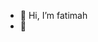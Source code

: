 - 👋 Hi, I’m fatimah
- 💞️ 

<!---
Fatmnaif/Fatmnaif is a ✨ special ✨ repository because its `README.md` (this file) appears on your GitHub profile.
You can click the Preview link to take a look at your changes.
--->
